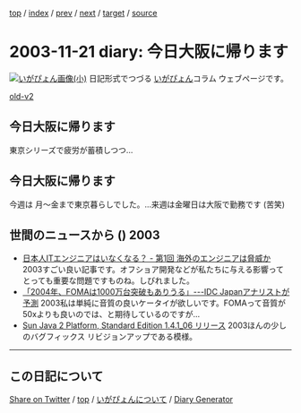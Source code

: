 [top](../index.html) 
 / [index](index.html) 
 / [prev](ig031120.html) 
 / [next](ig031124.html) 
 / [target](https://igapyon.github.io/diary/2003/ig031121.html) 
 / [source](https://github.com/igapyon/diary/blob/gh-pages/2003/ig031121.html.src.md) 

2003-11-21 diary: 今日大阪に帰ります
=====================================================================================================
[![いがぴょん画像(小)](https://igapyon.github.io/diary/images/iga200306s.jpg "いがぴょん")](https://igapyon.github.io/diary/memo/memoigapyon.html) 日記形式でつづる [いがぴょん](https://igapyon.github.io/diary/memo/memoigapyon.html)コラム ウェブページです。

[old-v2](ig031121-orig.html)

## 今日大阪に帰ります

東京シリーズで疲労が蓄積しつつ…


## 今日大阪に帰ります

今週は 月～金まで東京暮らしでした。…来週は金曜日は大阪で勤務です (苦笑)

## 世間のニュースから () 2003

* [日本人ITエンジニアはいなくなる？ - 第1回 海外のエンジニアは脅威か](http://jibun.atmarkit.co.jp/ljibun01/rensai/noeinjp01/noeinjp01.html)  2003すごい良い記事です。オフショア開発などが私たちに与える影響ってとっても重要な問題ですものね。しびれました。
* [「2004年、FOMAは1000万台突破もありうる」---IDC Japanアナリストが予測](http://japan.cnet.com/news/com/story/0,2000047668,20062125,00.htm)  2003私は単純に音質の良いケータイが欲しいです。FOMAって音質が50xよりも良いのでは、と期待しているのですが…
* [Sun Java 2 Platform, Standard Edition 1.4.1_06 リリース](http://java.sun.com/j2se/1.4.1/ja/index.html)  2003ほんの少しのバグフィックス リビジョンアップである模様。


----------------------------------------------------------------------------------------------------

## この日記について

[Share on Twitter](https://twitter.com/intent/tweet?hashtags=igapyon%2Cdiary%2C%E3%81%84%E3%81%8C%E3%81%B4%E3%82%87%E3%82%93&text=%E4%BB%8A%E6%97%A5%E5%A4%A7%E9%98%AA%E3%81%AB%E5%B8%B0%E3%82%8A%E3%81%BE%E3%81%99&url=https%3A%2F%2Figapyon.github.io%2Fdiary%2F2003%2Fig031121.html) / [top](../index.html) / [いがぴょんについて](https://igapyon.github.io/diary/memo/memoigapyon.html) / [Diary Generator](https://github.com/igapyon/igapyonv3)
